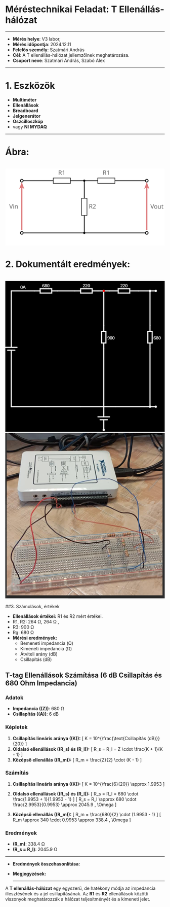 # Méréstechnikai Feladat: T Ellenállás-hálózat
---

- **Mérés helye**: V3 labor,
- **Mérés időpontja**: 2024.12.11
- **Felelős személy**: Szatmári András
- **Cél**: A T ellenállás-hálózat jellemzőinek meghatározása.
- **Csoport neve**: Szatmári András, Szabó Alex
---

# 1. Eszközök

- **Multiméter**
- **Ellenállások**
- **Breadboard**
- **Jelgenerátor**
- **Oszcilloszkóp**
- vagy **NI MYDAQ**

---

# Ábra: 

<br>
<img src="https://raw.githubusercontent.com/1SzatmariAndras6/TAVKOZLES/5e951d5149058ee1226aa7e69a42019efbca4d91/JEGYZOKONYV/01%20-%20T%20m%C3%A9r%C3%A9si%20feladat/attenuator-resistive-t-section-pad.svg">

# 2. Dokumentált eredmények:

<br>
<img src="https://raw.githubusercontent.com/1SzatmariAndras6/TAVKOZLES/refs/heads/main/JEGYZOKONYV/01.%20-%20T%20m%C3%A9r%C3%A9si%20feladat/K%C3%A9perny%C5%91k%C3%A9p%202024-12-11%20090144.png">

<br>
<img src="https://raw.githubusercontent.com/1SzatmariAndras6/TAVKOZLES/refs/heads/main/JEGYZOKONYV/01.%20-%20T%20m%C3%A9r%C3%A9si%20feladat/K%C3%A9perny%C5%91k%C3%A9p%202024-12-11%20094633.png">
  
##3. Számolások, értékek

- **Ellenállások értékei:** R1 és R2 mért értékei.
- R1, R2: 264 Ω, 264 Ω ,
- R3: 900 Ω
- Rg: 680 Ω
- **Mérési eredmények:**
  - Bemeneti impedancia (Ω)
  - Kimeneti impedancia (Ω)
  - Átviteli arány (dB)
  - Csillapítás (dB)

 ## T-tag Ellenállások Számítása (6 dB Csillapítás és 680 Ohm Impedancia)

### Adatok
- **Impedancia (\(Z\))**: 680 Ω
- **Csillapítás (\(A\))**: 6 dB

### Képletek
1. **Csillapítás lineáris aránya (\(K\)):**
   \[
   K = 10^{\frac{\text{Csillapítás (dB)}}{20}}
   \]
2. **Oldalsó ellenállások (\(R_s\) és \(R_l\)):**
   \[
   R_s = R_l = Z \cdot \frac{K + 1}{K - 1}
   \]
3. **Középső ellenállás (\(R_m\)):**
   \[
   R_m = \frac{Z}{2} \cdot (K - 1)
   \]

### Számítás
1. **Csillapítás lineáris aránya (\(K\)):**
   \[
   K = 10^{\frac{6}{20}} \approx 1.9953
   \]

2. **Oldalsó ellenállások (\(R_s\) és \(R_l\)):**
   \[
   R_s = R_l = 680 \cdot \frac{1.9953 + 1}{1.9953 - 1}
   \]
   \[
   R_s = R_l \approx 680 \cdot \frac{2.9953}{0.9953} \approx 2045.9 \, \Omega
   \]

3. **Középső ellenállás (\(R_m\)):**
   \[
   R_m = \frac{680}{2} \cdot (1.9953 - 1)
   \]
   \[
   R_m \approx 340 \cdot 0.9953 \approx 338.4 \, \Omega
   \]

### Eredmények
- **\(R_m\)**: 338.4 Ω
- **\(R_s = R_l\)**: 2045.9 Ω
---
    
- **Eredmények összehasonlítása:**


- **Megjegyzések:**
 
 
    ---
    
A **T ellenállás-hálózat** egy egyszerű, de hatékony módja az impedancia illesztésének és a jel csillapításának. Az **R1** és **R2** ellenállások közötti viszonyok meghatározzák a hálózat teljesítményét és a kimeneti jelet.
